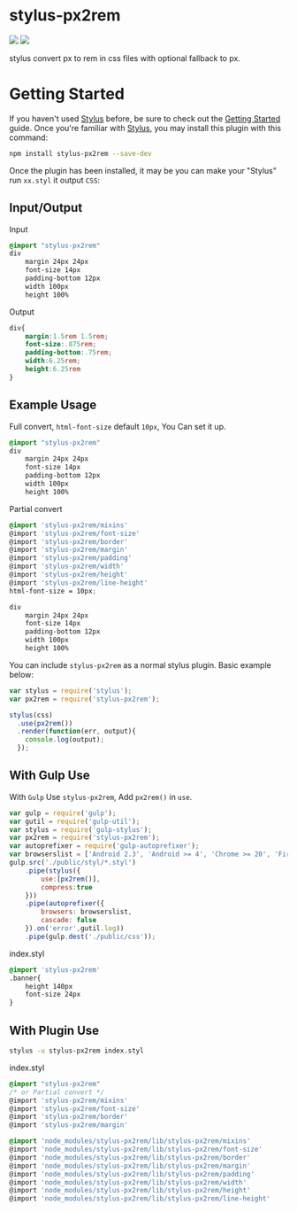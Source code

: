 # stylus-px2rem

[![](https://jaywcjlove.github.io/sb/ico/npm.svg)](https://www.npmjs.com/package/stylus-px2rem) [![](https://jaywcjlove.github.io/sb/ico/stylus.svg)](http://stylus-lang.com/)

stylus convert px to rem in css files with optional fallback to px.

# Getting Started

If you haven't used [Stylus](http://stylus-lang.com/) before, be sure to check out the [Getting Started](http://stylus-lang.com/try.html#) guide.  Once you're familiar with [Stylus](http://stylus-lang.com/), you may install this plugin with this command:

```bash
npm install stylus-px2rem --save-dev
```

Once the plugin has been installed, it may be you can make your "Stylus" run `xx.styl` it output `CSS`:

## Input/Output

Input

```css
@import "stylus-px2rem"
div 
    margin 24px 24px
    font-size 14px
    padding-bottom 12px
    width 100px
    height 100%
```

Output

```css 
div{
    margin:1.5rem 1.5rem;
    font-size:.875rem;
    padding-bottom:.75rem;
    width:6.25rem;
    height:6.25rem
}
```

## Example Usage

Full convert, `html-font-size` default `10px`, You Can set it up.

```css 
@import "stylus-px2rem"
div 
    margin 24px 24px
    font-size 14px
    padding-bottom 12px
    width 100px
    height 100%
```

Partial convert

```css 
@import 'stylus-px2rem/mixins'
@import 'stylus-px2rem/font-size'
@import 'stylus-px2rem/border'
@import 'stylus-px2rem/margin'
@import 'stylus-px2rem/padding'
@import 'stylus-px2rem/width'
@import 'stylus-px2rem/height'
@import 'stylus-px2rem/line-height'
html-font-size = 10px;

div 
    margin 24px 24px
    font-size 14px
    padding-bottom 12px
    width 100px
    height 100%
```

You can include `stylus-px2rem` as a normal stylus plugin. Basic example below:

```js
var stylus = require('stylus');
var px2rem = require('stylus-px2rem');

stylus(css)
  .use(px2rem())
  .render(function(err, output){
    console.log(output);
  });
```

## With Gulp Use

With `Gulp` Use `stylus-px2rem`, Add `px2rem()` in `use`.

```js
var gulp = require('gulp');
var gutil = require('gulp-util');
var stylus = require('gulp-stylus');
var px2rem = require('stylus-px2rem');
var autoprefixer = require('gulp-autoprefixer');
var browserslist = ['Android 2.3', 'Android >= 4', 'Chrome >= 20', 'Firefox >= 24', 'Explorer >= 8', 'iOS >= 6', 'Opera >= 12', 'Safari >= 6'];
gulp.src('./public/styl/*.styl')
    .pipe(stylus({
        use:[px2rem()],
        compress:true
    }))
    .pipe(autoprefixer({
        browsers: browserslist,
        cascade: false
    }).on('error',gutil.log))
    .pipe(gulp.dest('./public/css'));
```
index.styl

```css
@import 'stylus-px2rem'
.banner{
    height 140px
    font-size 24px
}
```


## With Plugin Use 

```bash
stylus -u stylus-px2rem index.styl
```

index.styl

```css
@import "stylus-px2rem"
/* or Partial convert */
@import 'stylus-px2rem/mixins'
@import 'stylus-px2rem/font-size'
@import 'stylus-px2rem/border'
@import 'stylus-px2rem/margin'
```



```css
@import 'node_modules/stylus-px2rem/lib/stylus-px2rem/mixins'
@import 'node_modules/stylus-px2rem/lib/stylus-px2rem/font-size'
@import 'node_modules/stylus-px2rem/lib/stylus-px2rem/border'
@import 'node_modules/stylus-px2rem/lib/stylus-px2rem/margin'
@import 'node_modules/stylus-px2rem/lib/stylus-px2rem/padding'
@import 'node_modules/stylus-px2rem/lib/stylus-px2rem/width'
@import 'node_modules/stylus-px2rem/lib/stylus-px2rem/height'
@import 'node_modules/stylus-px2rem/lib/stylus-px2rem/line-height'
```